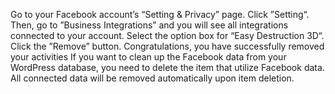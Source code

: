 Go to your Facebook account’s “Setting & Privacy” page. Click ”Setting“. Then, go to ”Business Integrations” and you will see all integrations connected to your account. Select the option box for “Easy Destruction 3D“. Click the ”Remove” button. Congratulations, you have successfully removed your activities If you want to clean up the Facebook data from your WordPress database, you need to delete the item that utilize Facebook data. All connected data will be removed automatically upon item deletion.
